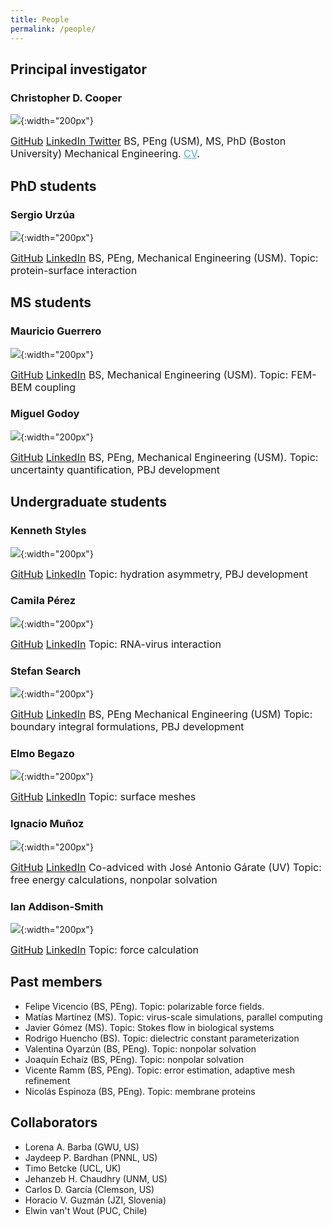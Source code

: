 ```yaml
---
title: People
permalink: /people/
---
```

## Principal investigator

### Christopher D. Cooper
![](../assets/images/chris_pic.jpeg){:width="200px"}

<span style="font-size: 12pt;">
<a href="http://github.com/cdcooper84"><i class="fa fa-fw fa-github" aria-hidden="true"></i> GitHub</a> <a href="https://www.linkedin.com/in/christopher-cooper-54594923" itemprop="sameAs"> <i class="fa fa-fw fa-linkedin-square" aria-hidden="true"></i> LinkedIn</a><a href="https://twitter.com/cooperchrisd" itemprop="sameAs"><i class="fa fa-fw fa-twitter-square" aria-hidden="true"></i> Twitter</a>  
BS, PEng (USM), MS, PhD (Boston University) Mechanical Engineering. <a href="../CV_cooper.pdf" style="color:#52adc8;">CV</a>.
</span>


## PhD students


### Sergio Urzúa
![](../assets/images/foto_sergio.jpg){:width="200px"}

<span style="font-size: 12pt;">
<a href="http://github.com/bem4solvation"><i class="fa fa-fw fa-github" aria-hidden="true"></i> GitHub</a> <a href="https://www.linkedin.com/in/sergio-urzua-67160154" itemprop="sameAs"> <i class="fa fa-fw fa-linkedin-square" aria-hidden="true"></i> LinkedIn</a>  
BS, PEng, Mechanical Engineering (USM).  
Topic: protein-surface interaction
</span>

## MS students

### Mauricio Guerrero
![](../assets/images/foto_mauricio.jpg){:width="200px"}

<span style="font-size: 12pt;">
<a href="http://github.com/bem4solvation"><i class="fa fa-fw fa-github" aria-hidden="true"></i> GitHub</a> <a href="https://www.linkedin.com/" itemprop="sameAs"> <i class="fa fa-fw fa-linkedin-square" aria-hidden="true"></i> LinkedIn</a>  
BS, Mechanical Engineering (USM).  
Topic: FEM-BEM coupling
</span>

### Miguel Godoy
![](../assets/images/foto_miguel.jpg){:width="200px"}

<span style="font-size: 12pt;">
<a href="http://github.com/mgodoydiaz"><i class="fa fa-fw fa-github" aria-hidden="true"></i> GitHub</a> <a href="https://www.linkedin.com/in/miguel-godoy-d%C3%ADaz-811730130/" itemprop="sameAs"> <i class="fa fa-fw fa-linkedin-square" aria-hidden="true"></i> LinkedIn</a>  
BS, PEng, Mechanical Engineering (USM).  
Topic: uncertainty quantification, PBJ development 
</span>


## Undergraduate students

### Kenneth Styles
![](../assets/images/foto_kenneth.jpg){:width="200px"}

<span style="font-size: 12pt;"> 
<a href="http://github.com/kstylesc"><i class="fa fa-fw fa-github" aria-hidden="true"></i> GitHub</a> <a href="https://www.linkedin.com/in/kennethstyles" itemprop="sameAs"> <i class="fa fa-fw fa-linkedin-square" aria-hidden="true"></i> LinkedIn</a>  
Topic: hydration asymmetry, PBJ development
</span>

### Camila Pérez
![](../assets/images/foto_camila.jpg){:width="200px"}

<span style="font-size: 12pt;"> 
<a href="http://github.com/bem4solvation"><i class="fa fa-fw fa-github" aria-hidden="true"></i> GitHub</a> <a href="https://www.linkedin.com/in/camila-pérez-verdejo-b238221b8/" itemprop="sameAs"> <i class="fa fa-fw fa-linkedin-square" aria-hidden="true"></i> LinkedIn</a>  
Topic: RNA-virus interaction 
</span>

### Stefan Search
![](../assets/images/foto_stefan.jpeg){:width="200px"}

<span style="font-size: 12pt;"> 
<a href="http://github.com/sdsearch"><i class="fa fa-fw fa-github" aria-hidden="true"></i> GitHub</a> <a href="https://www.linkedin.com/" itemprop="sameAs"> <i class="fa fa-fw fa-linkedin-square" aria-hidden="true"></i> LinkedIn</a>  
BS, PEng Mechanical Engineering (USM)  
Topic: boundary integral formulations, PBJ development 
</span>

### Elmo Begazo
![](../assets/images/foto_elmo.png){:width="200px"}

<span style="font-size: 12pt;"> 
<a href="http://github.com/"><i class="fa fa-fw fa-github" aria-hidden="true"></i> GitHub</a> <a href="https://www.linkedin.com/" itemprop="sameAs"> <i class="fa fa-fw fa-linkedin-square" aria-hidden="true"></i> LinkedIn</a>  
Topic: surface meshes 
</span>

### Ignacio Muñoz
![](../assets/images/foto_ignacio.jpg){:width="200px"}

<span style="font-size: 12pt;"> 
<a href="http://github.com/"><i class="fa fa-fw fa-github" aria-hidden="true"></i> GitHub</a> <a href="https://www.linkedin.com/" itemprop="sameAs"> <i class="fa fa-fw fa-linkedin-square" aria-hidden="true"></i> LinkedIn</a>  
Co-adviced with José Antonio Gárate (UV)  
Topic: free energy calculations, nonpolar solvation
</span>

### Ian Addison-Smith
![](../assets/images/foto_ian.jpeg){:width="200px"}

<span style="font-size: 12pt;"> 
<a href="http://github.com/iaddison-smith"><i class="fa fa-fw fa-github" aria-hidden="true"></i> GitHub</a> <a href="https://www.linkedin.com/in/ian-addison-smith-a4abb4180/" itemprop="sameAs"> <i class="fa fa-fw fa-linkedin-square" aria-hidden="true"></i> LinkedIn</a>  
Topic: force calculation
</span>

## Past members
 * Felipe Vicencio (BS, PEng). Topic: polarizable force fields.
 * Matías Martínez (MS). Topic: virus-scale simulations, parallel computing
 * Javier Gómez (MS). Topic: Stokes flow in biological systems
 * Rodrigo Huencho (BS). Topic: dielectric constant parameterization
 * Valentina Oyarzún (BS, PEng). Topic: nonpolar solvation 
 * Joaquín Echaíz (BS, PEng). Topic: nonpolar solvation 
 * Vicente Ramm (BS, PEng). Topic: error estimation, adaptive mesh refinement
 * Nicolás Espinoza (BS, PEng). Topic: membrane proteins


## Collaborators
 * Lorena A. Barba (GWU, US)
 * Jaydeep P. Bardhan (PNNL, US)
 * Timo Betcke (UCL, UK)
 * Jehanzeb H. Chaudhry (UNM, US)
 * Carlos D. García (Clemson, US)
 * Horacio V. Guzmán (JZI, Slovenia)
 * Elwin van't Wout (PUC, Chile)


